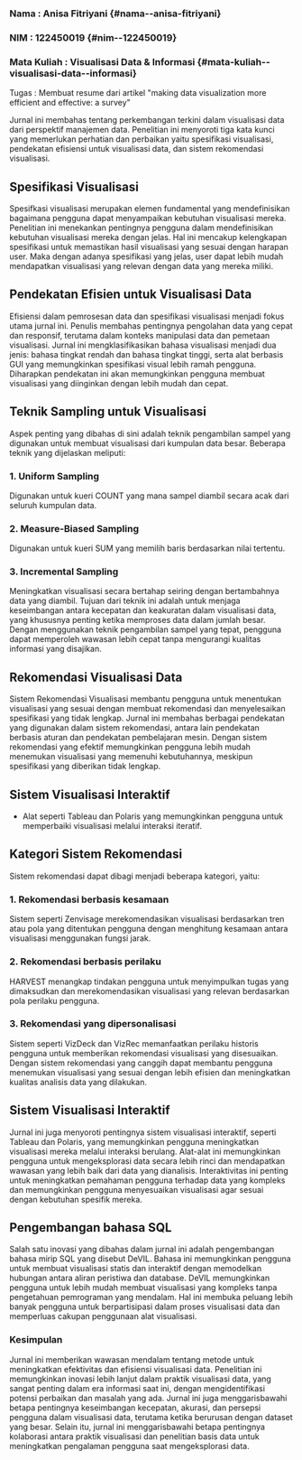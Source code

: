 ### Nama : Anisa Fitriyani {#nama--anisa-fitriyani}

### NIM : 122450019 {#nim--122450019}

### Mata Kuliah : Visualisasi Data & Informasi {#mata-kuliah--visualisasi-data--informasi}

Tugas : Membuat resume dari artikel \"making data visualization more
efficient and effective: a survey\"

Jurnal ini membahas tentang perkembangan terkini dalam visualisasi
data dari perspektif manajemen data. Penelitian ini menyoroti tiga kata kunci yang memerlukan perhatian dan perbaikan yaitu spesifikasi visualisasi, pendekatan efisiensi untuk visualisasi data, dan sistem rekomendasi visualisasi. 

## **Spesifikasi Visualisasi**
Spesifkasi visualisasi merupakan elemen fundamental yang mendefinisikan bagaimana pengguna dapat menyampaikan kebutuhan visualisasi mereka. Penelitian ini menekankan pentingnya pengguna dalam mendefinisikan kebutuhan visualisasi mereka dengan jelas. Hal ini mencakup kelengkapan spesifikasi untuk memastikan hasil visualisasi yang sesuai dengan harapan user. Maka dengan adanya spesifikasi yang jelas, user dapat lebih mudah mendapatkan visualisasi yang relevan dengan data yang mereka miliki. 

## **Pendekatan Efisien untuk Visualisasi Data**
Efisiensi dalam pemrosesan data dan spesifikasi visualisasi menjadi fokus utama  jurnal ini. Penulis membahas pentingnya pengolahan data yang cepat dan responsif, terutama dalam konteks manipulasi data dan pemetaan visualisasi. Jurnal ini mengklasifikasikan bahasa visualisasi menjadi dua jenis: bahasa tingkat rendah dan bahasa tingkat tinggi, serta alat berbasis GUI yang memungkinkan spesifikasi visual  lebih ramah pengguna. Diharapkan pendekatan ini akan memungkinkan pengguna membuat visualisasi yang diinginkan dengan lebih mudah dan cepat.

## **Teknik Sampling untuk Visualisasi**
Aspek penting yang dibahas di sini adalah teknik pengambilan sampel yang digunakan untuk membuat visualisasi dari kumpulan data besar. Beberapa teknik yang dijelaskan meliputi: 
### 1. Uniform Sampling
Digunakan untuk kueri COUNT yang mana sampel diambil secara acak dari seluruh kumpulan data.
### 2. Measure-Biased Sampling
Digunakan untuk kueri SUM yang memilih baris  berdasarkan nilai tertentu.
### 3. Incremental Sampling
Meningkatkan visualisasi secara bertahap seiring dengan bertambahnya  data yang diambil.
Tujuan dari teknik ini adalah untuk menjaga keseimbangan antara kecepatan dan keakuratan dalam visualisasi data, yang khususnya penting ketika memproses data dalam jumlah besar. Dengan menggunakan teknik pengambilan sampel yang tepat, pengguna dapat memperoleh wawasan  lebih cepat tanpa mengurangi kualitas informasi yang disajikan.

## **Rekomendasi Visualisasi Data**
Sistem Rekomendasi Visualisasi membantu pengguna untuk menentukan visualisasi yang sesuai dengan membuat rekomendasi dan menyelesaikan spesifikasi yang tidak lengkap. Jurnal ini membahas berbagai pendekatan yang digunakan dalam sistem rekomendasi, antara lain pendekatan berbasis aturan dan pendekatan pembelajaran mesin. Dengan sistem rekomendasi yang efektif memungkinkan pengguna lebih mudah menemukan visualisasi yang memenuhi kebutuhannya, meskipun spesifikasi yang diberikan tidak lengkap.

## **Sistem Visualisasi Interaktif**

-   Alat seperti Tableau dan Polaris yang memungkinkan pengguna untuk
    memperbaiki visualisasi melalui interaksi iteratif.

## Kategori Sistem Rekomendasi 
Sistem rekomendasi dapat dibagi menjadi beberapa kategori, yaitu: 
### 1. Rekomendasi berbasis kesamaan
Sistem seperti Zenvisage merekomendasikan visualisasi berdasarkan tren atau pola yang ditentukan pengguna dengan menghitung kesamaan antara visualisasi menggunakan fungsi jarak.
### 2. Rekomendasi berbasis perilaku
HARVEST menangkap tindakan pengguna untuk menyimpulkan tugas yang dimaksudkan dan merekomendasikan visualisasi yang relevan berdasarkan pola perilaku pengguna.
### 3. Rekomendasi yang dipersonalisasi
Sistem seperti VizDeck dan VizRec memanfaatkan perilaku historis pengguna untuk memberikan rekomendasi visualisasi yang disesuaikan.
Dengan sistem rekomendasi yang canggih dapat membantu pengguna menemukan visualisasi yang sesuai dengan lebih efisien dan meningkatkan kualitas analisis data yang dilakukan.

## **Sistem Visualisasi Interaktif**
Jurnal ini juga menyoroti pentingnya sistem visualisasi interaktif, seperti Tableau dan Polaris, yang memungkinkan pengguna meningkatkan visualisasi mereka melalui interaksi berulang. Alat-alat ini memungkinkan pengguna untuk mengeksplorasi data secara lebih rinci dan mendapatkan wawasan yang lebih baik dari data yang dianalisis. Interaktivitas ini penting untuk meningkatkan pemahaman pengguna terhadap data yang kompleks dan memungkinkan pengguna  menyesuaikan visualisasi agar sesuai dengan kebutuhan spesifik mereka.

## **Pengembangan bahasa SQL**
Salah satu inovasi yang dibahas dalam jurnal ini adalah pengembangan bahasa mirip SQL yang disebut DeVIL. Bahasa ini memungkinkan pengguna untuk membuat visualisasi statis dan interaktif dengan memodelkan hubungan antara aliran peristiwa dan database. DeVIL memungkinkan pengguna untuk lebih mudah membuat visualisasi yang kompleks tanpa  pengetahuan pemrograman yang mendalam. Hal ini membuka peluang  lebih banyak pengguna untuk berpartisipasi dalam proses visualisasi data dan memperluas cakupan penggunaan alat visualisasi.


### Kesimpulan

Jurnal ini memberikan wawasan mendalam tentang metode untuk meningkatkan
efektivitas dan efisiensi visualisasi data. Penelitian ini memungkinkan
inovasi lebih lanjut dalam praktik visualisasi data, yang sangat penting
dalam era informasi saat ini, dengan mengidentifikasi potensi perbaikan
dan masalah yang ada. Jurnal ini juga menggarisbawahi betapa pentingnya
keseimbangan kecepatan, akurasi, dan persepsi pengguna dalam visualisasi
data, terutama ketika berurusan dengan dataset yang besar. Selain itu,
jurnal ini menggarisbawahi betapa pentingnya kolaborasi antara praktik
visualisasi dan penelitian basis data untuk meningkatkan pengalaman
pengguna saat mengeksplorasi data.

